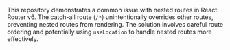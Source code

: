 This repository demonstrates a common issue with nested routes in React Router v6. The catch-all route (`/*`) unintentionally overrides other routes, preventing nested routes from rendering. The solution involves careful route ordering and potentially using `useLocation` to handle nested routes more effectively.